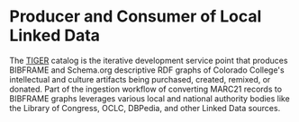 # Producer and Consumer of Local Linked Data
The [TIGER](http://catalog.coloradocollege.edu/) catalog is the iterative development service point that produces BIBFRAME and Schema.org descriptive RDF graphs of Colorado College's intellectual and culture artifacts being purchased, created, remixed, or donated. Part of the ingestion workflow of converting MARC21 records to BIBFRAME graphs leverages various local and national authority bodies like the Library of Congress, OCLC, DBPedia, and other Linked Data sources.
